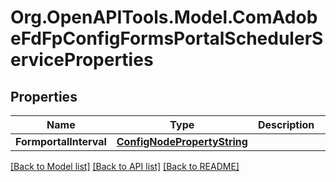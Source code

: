 # Org.OpenAPITools.Model.ComAdobeFdFpConfigFormsPortalSchedulerServiceProperties
## Properties

Name | Type | Description | Notes
------------ | ------------- | ------------- | -------------
**FormportalInterval** | [**ConfigNodePropertyString**](ConfigNodePropertyString.md) |  | [optional] 

[[Back to Model list]](../README.md#documentation-for-models) [[Back to API list]](../README.md#documentation-for-api-endpoints) [[Back to README]](../README.md)

